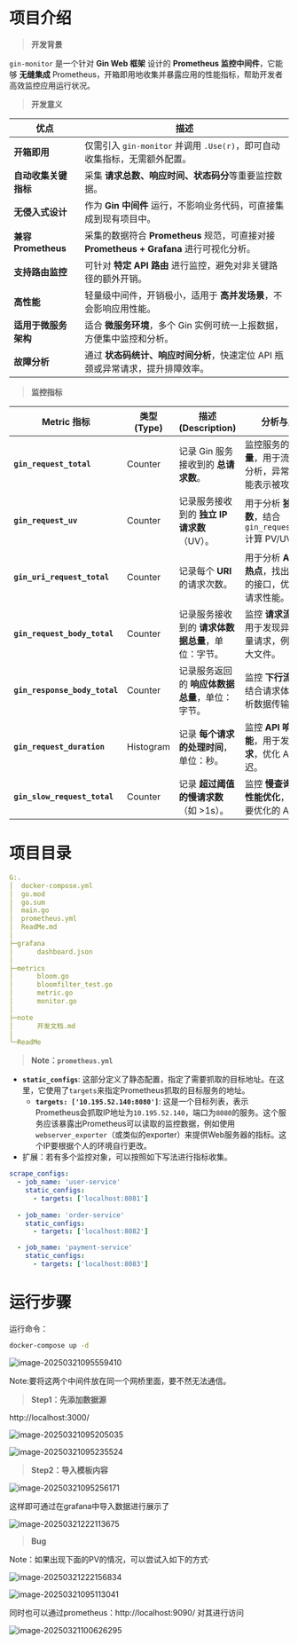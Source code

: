 # 项目介绍

> **开发背景**

`gin-monitor` 是一个针对 **Gin Web 框架** 设计的 **Prometheus 监控中间件**，它能够 **无缝集成** Prometheus，开箱即用地收集并暴露应用的性能指标，帮助开发者高效监控应用运行状况。

> **开发意义**

| **优点**             | **描述**                                                     |
| -------------------- | ------------------------------------------------------------ |
| **开箱即用**         | 仅需引入 `gin-monitor` 并调用 `.Use(r)`，即可自动收集指标，无需额外配置。 |
| **自动收集关键指标** | 采集 **请求总数、响应时间、状态码分**等重要监控数据。        |
| **无侵入式设计**     | 作为 **Gin 中间件** 运行，不影响业务代码，可直接集成到现有项目中。 |
| **兼容 Prometheus**  | 采集的数据符合 **Prometheus** 规范，可直接对接 **Prometheus + Grafana** 进行可视化分析。 |
| **支持路由监控**     | 可针对 **特定 API 路由** 进行监控，避免对非关键路径的额外开销。 |
| **高性能**           | 轻量级中间件，开销极小，适用于 **高并发场景**，不会影响应用性能。 |
| **适用于微服务架构** | 适合 **微服务环境**，多个 Gin 实例可统一上报数据，方便集中监控和分析。 |
| **故障分析**         | 通过 **状态码统计、响应时间分析**，快速定位 API 瓶颈或异常请求，提升排障效率。 |

> **监控指标**

| **Metric 指标**               | **类型 (Type)** | **描述 (Description)**                            | **分析与应用**                                               |
| ----------------------------- | --------------- | ------------------------------------------------- | ------------------------------------------------------------ |
| **`gin_request_total`**       | Counter         | 记录 Gin 服务接收到的 **总请求数**。              | 监控服务的 **请求量**，用于流量趋势分析，异常增长可能表示被攻击。 |
| **`gin_request_uv`**          | Counter         | 记录服务接收到的 **独立 IP 请求数**（UV）。       | 用于分析 **独立访客数**，结合 `gin_request_total` 计算 PV/UV 比例。 |
| **`gin_uri_request_total`**   | Counter         | 记录每个 **URI** 的请求次数。                     | 用于分析 **API 访问热点**，找出最常用的接口，优化热点请求性能。 |
| **`gin_request_body_total`**  | Counter         | 记录服务接收到的 **请求体数据总量**，单位：字节。 | 监控 **请求流量**，可用于发现异常大流量请求，例如上传大文件。 |
| **`gin_response_body_total`** | Counter         | 记录服务返回的 **响应体数据总量**，单位：字节。   | 监控 **下行流量**，可结合请求体流量分析数据传输比率。        |
| **`gin_request_duration`**    | Histogram       | 记录 **每个请求的处理时间**，单位：秒。           | 监控 **API 响应性能**，用于发现 **慢请求**，优化 API 延迟。  |
| **`gin_slow_request_total`**  | Counter         | 记录 **超过阈值的慢请求数**（如 >1s）。           | 监控 **慢查询**，辅助 **性能优化**，找出需要优化的 API。     |

# 项目目录

```yml
G:.
│  docker-compose.yml
│  go.mod
│  go.sum
│  main.go
│  prometheus.yml
│  ReadMe.md
│
├─grafana
│      dashboard.json
│
├─metrics
│      bloom.go
│      bloomfilter_test.go
│      metric.go
│      monitor.go
│
├─note
│      开发文档.md
│
└─ReadMe
```

>  **Note：`prometheus.yml`**

- **`static_configs`**: 这部分定义了静态配置，指定了需要抓取的目标地址。在这里，它使用了`targets`来指定Prometheus抓取的目标服务的地址。
  - **`targets: ['10.195.52.140:8080']`**: 这是一个目标列表，表示Prometheus会抓取IP地址为`10.195.52.140`，端口为`8080`的服务。这个服务应该暴露出Prometheus可以读取的监控数据，例如使用`webserver_exporter`（或类似的exporter）来提供Web服务器的指标。这个IP要根据个人的环境自行更改。
- 扩展：若有多个监控对象，可以按照如下写法进行指标收集。

```yml
scrape_configs:
  - job_name: 'user-service'
    static_configs:
      - targets: ['localhost:8081']
  
  - job_name: 'order-service'
    static_configs:
      - targets: ['localhost:8082']

  - job_name: 'payment-service'
    static_configs:
      - targets: ['localhost:8083']
```

# 运行步骤

运行命令：

```bash
docker-compose up -d
```

![image-20250321095559410](ReadMe/image-20250321095559410.png)

Note:要将这两个中间件放在同一个网桥里面，要不然无法通信。

>  **Step1：先添加数据源**

http://localhost:3000/

![image-20250321095205035](ReadMe/image-20250321095205035.png)

![image-20250321095235524](ReadMe/image-20250321095235524.png)

>  **Step2：导入模板内容**

![image-20250321095256171](ReadMe/image-20250321095256171.png)

这样即可通过在grafana中导入数据进行展示了

![image-20250321222113675](ReadMe/image-20250321222113675.png)

> **Bug**

Note：如果出现下面的PV的情况，可以尝试入如下的方式·

![image-20250321222156834](ReadMe/image-20250321222156834.png)

![image-20250321095113041](ReadMe/image-20250321095113041.png)

同时也可以通过prometheus：http://localhost:9090/ 对其进行访问

![image-20250321100626295](ReadMe/image-20250321100626295.png)